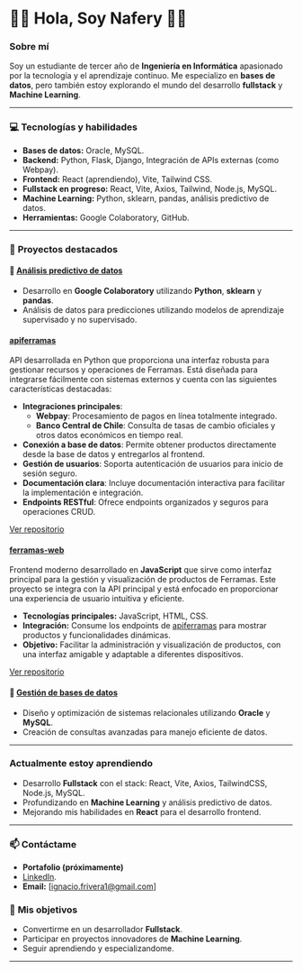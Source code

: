 # 👨‍💻 Hola, Soy Nafery 👋🏻

### Sobre mí
Soy un estudiante de tercer año de **Ingeniería en Informática** apasionado por la tecnología y el aprendizaje continuo. Me especializo en **bases de datos**, pero también estoy explorando el mundo del desarrollo **fullstack** y **Machine Learning**.

---

### 💻 **Tecnologías y habilidades**
- **Bases de datos:** Oracle, MySQL.
- **Backend:** Python, Flask, Django, Integración de APIs externas (como Webpay).
- **Frontend:** React (aprendiendo), Vite, Tailwind CSS.
- **Fullstack en progreso:** React, Vite, Axios, Tailwind, Node.js, MySQL.
- **Machine Learning:** Python, sklearn, pandas, análisis predictivo de datos.
- **Herramientas:** Google Colaboratory, GitHub.

---

### 🚀 **Proyectos destacados**
#### 🔗 **[Análisis predictivo de datos](#)**
- Desarrollo en **Google Colaboratory** utilizando **Python**, **sklearn** y **pandas**.
- Análisis de datos para predicciones utilizando modelos de aprendizaje supervisado y no supervisado.

#### [apiferramas](https://github.com/Nafery/apiferramas)
API desarrollada en Python que proporciona una interfaz robusta para gestionar recursos y operaciones de Ferramas. Está diseñada para integrarse fácilmente con sistemas externos y cuenta con las siguientes características destacadas:

- **Integraciones principales**:
  - **Webpay**: Procesamiento de pagos en línea totalmente integrado.
  - **Banco Central de Chile**: Consulta de tasas de cambio oficiales y otros datos económicos en tiempo real.
- **Conexión a base de datos**: Permite obtener productos directamente desde la base de datos y entregarlos al frontend.
- **Gestión de usuarios**: Soporta autenticación de usuarios para inicio de sesión seguro.
- **Documentación clara**: Incluye documentación interactiva para facilitar la implementación e integración.
- **Endpoints RESTful**: Ofrece endpoints organizados y seguros para operaciones CRUD.

[Ver repositorio](https://github.com/Nafery/apiferramas)

#### [ferramas-web](https://github.com/Nafery/ferramas-web)
Frontend moderno desarrollado en **JavaScript** que sirve como interfaz principal para la gestión y visualización de productos de Ferramas. Este proyecto se integra con la API principal y está enfocado en proporcionar una experiencia de usuario intuitiva y eficiente.

- **Tecnologías principales:** JavaScript, HTML, CSS.
- **Integración:** Consume los endpoints de [apiferramas](https://github.com/Nafery/apiferramas) para mostrar productos y funcionalidades dinámicas.
- **Objetivo:** Facilitar la administración y visualización de productos, con una interfaz amigable y adaptable a diferentes dispositivos.

[Ver repositorio](https://github.com/Nafery/ferramas-web)

#### 🔗 **[Gestión de bases de datos](#)**
- Diseño y optimización de sistemas relacionales utilizando **Oracle** y **MySQL**.
- Creación de consultas avanzadas para manejo eficiente de datos.

---

### **Actualmente estoy aprendiendo**
- Desarrollo **Fullstack** con el stack: React, Vite, Axios, TailwindCSS, Node.js, MySQL.
- Profundizando en **Machine Learning** y análisis predictivo de datos.
- Mejorando mis habilidades en **React** para el desarrollo frontend.

---

### 📫 **Contáctame**
- **Portafolio (próximamente)**
- [LinkedIn](https://www.linkedin.com/in/ignacio-fern).
- **Email:** [ignacio.frivera1@gmail.com]

### 🎯 **Mis objetivos**
- Convertirme en un desarrollador **Fullstack**.
- Participar en proyectos innovadores de **Machine Learning**.
- Seguir aprendiendo y especializandome.

---

